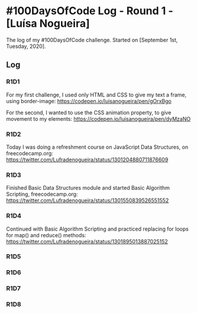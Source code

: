 # #100DaysOfCode Log - Round 1 - [Luísa Nogueira]

The log of my #100DaysOfCode challenge. Started on [September 1st, Tuesday, 2020].

## Log

### R1D1 
For my first challenge, I used only HTML and CSS to give my text a frame, using border-image: 
https://codepen.io/luisanogueira/pen/gOrxBgo

For the second, I wanted to use the CSS animation property, to give movement to my elements:
https://codepen.io/luisanogueira/pen/dyMzaNO

### R1D2
Today I was doing a refreshment course on JavaScript Data Structures, on freecodecamp.org:
https://twitter.com/Lufradenogueira/status/1301204880711876609

### R1D3
Finished Basic Data Structures module and started Basic Algorithm Scripting, freecodecamp.org:
https://twitter.com/Lufradenogueira/status/1301550839526551552

### R1D4
Continued with Basic Algorithm Scripting and practiced replacing for loops for map() and reduce() methods:
https://twitter.com/Lufradenogueira/status/1301895013887025152

### R1D5


### R1D6


### R1D7


### R1D8
